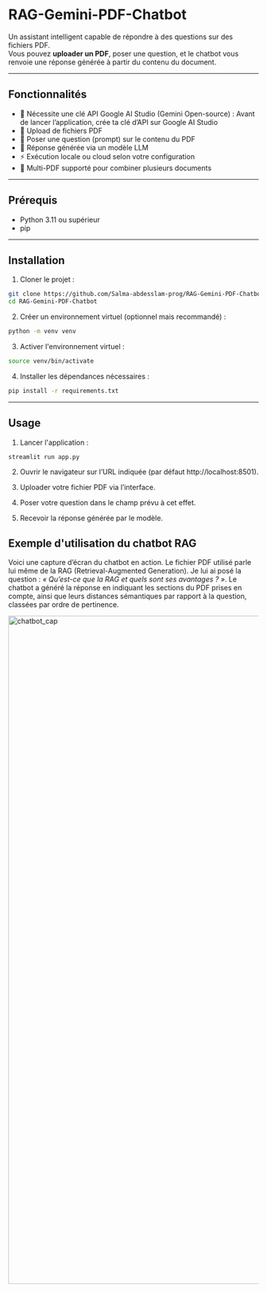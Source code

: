 # RAG-Gemini-PDF-Chatbot

Un assistant intelligent capable de répondre à des questions sur des fichiers PDF.  
Vous pouvez **uploader un PDF**, poser une question, et le chatbot vous renvoie une réponse générée à partir du contenu du document.

---

## Fonctionnalités
- 🔑 Nécessite une clé API Google AI Studio (Gemini Open-source) :
Avant de lancer l’application, crée ta clé d’API sur Google AI Studio
- 📄 Upload de fichiers PDF  
- 💬 Poser une question (prompt) sur le contenu du PDF  
- 🤖 Réponse générée via un modèle LLM  
- ⚡ Exécution locale ou cloud selon votre configuration  
- 🔄 Multi-PDF supporté pour combiner plusieurs documents  

---

## Prérequis

- Python 3.11 ou supérieur  
- pip

---

## Installation

1. Cloner le projet :

```bash
git clone https://github.com/Salma-abdesslam-prog/RAG-Gemini-PDF-Chatbot.git
cd RAG-Gemini-PDF-Chatbot
```
2. Créer un environnement virtuel (optionnel mais recommandé) :
```bash
python -m venv venv
```
3. Activer l'environnement virtuel :
```bash
source venv/bin/activate
```
4. Installer les dépendances nécessaires :
```bash
pip install -r requirements.txt
```

---

## Usage

1. Lancer l'application :
   
```bash
streamlit run app.py
```
2. Ouvrir le navigateur sur l’URL indiquée (par défaut http://localhost:8501).

3. Uploader votre fichier PDF via l’interface.

4. Poser votre question dans le champ prévu à cet effet.

5. Recevoir la réponse générée par le modèle.

## Exemple d'utilisation du chatbot RAG

Voici une capture d’écran du chatbot en action. Le fichier PDF utilisé parle lui même de la RAG (Retrieval-Augmented Generation). Je lui ai posé la question : *« Qu’est-ce que la RAG et quels sont ses avantages ? »*. Le chatbot a généré la réponse en indiquant les sections du PDF prises en compte, ainsi que leurs distances sémantiques par rapport à la question, classées par ordre de pertinence.

<img width="2495" height="1344" alt="chatbot_cap" src="https://github.com/user-attachments/assets/d74450e4-9b0c-4fe1-9d8e-948677187ff0" />


